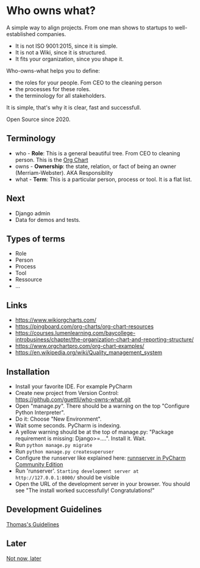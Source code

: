 # Who owns what?

A simple way to align projects. From one man shows to startups to well-established companies.

* It is not ISO 9001:2015, since it is simple.
* It is not a Wiki, since it is structured.
* It fits your organization, since you shape it.

Who-owns-what helps you to define:

* the roles for your people. Fom CEO to the cleaning person
* the processes for these roles.
* the terminology for all stakeholders.

It is simple, that's why it is clear, fast and successfull.

Open Source since 2020.

## Terminology

* who - **Role**: This is a general beautiful tree. From CEO to cleaning person. This is the [Org Chart](https://en.wikipedia.org/wiki/Organizational_chart)
* owns - **Ownership**: the state, relation, or fact of being an owner (Merriam-Webster). AKA Responsiblity
* what - **Term**: This is a particular person, process or tool. It is a flat list.

## Next
* Django admin
* Data for demos and tests.

## Types of terms
* Role
* Person
* Process
* Tool
* Ressource
* ...

## Links
* https://www.wikiorgcharts.com/
* https://pingboard.com/org-charts/org-chart-resources
* https://courses.lumenlearning.com/baycollege-introbusiness/chapter/the-organization-chart-and-reporting-structure/
* https://www.orgchartpro.com/org-chart-examples/
* https://en.wikipedia.org/wiki/Quality_management_system

## Installation
* Install your favorite IDE. For example PyCharm
* Create new project from Version Control: https://github.com/guettli/who-owns-what.git
* Open "manage.py". There should be a warning on the top "Configure Python Interpreter".
* Do it: Choose "New Environment".
* Wait some seconds. PyCharm is indexing.
* A yellow warning should be at the top of manage.py: "Package requirement is missing: Django>=....". Install it. Wait.
* Run `python manage.py migrate`
* Run `python manage.py createsuperuser`
* Configure the runserver like explained here: [runnserver in PyCharm Community Edition](https://stackoverflow.com/questions/27269574/how-to-run-debug-server-for-django-project-in-pycharm-community-edition)
* Run 'runserver'. `Starting development server at http://127.0.0.1:8000/` should be visible
* Open the URL of the development server in your browser. You should see "The install worked successfully! Congratulations!"
 
## Development Guidelines

[Thomas's Guidelines](https://github.com/guettli/programming-guidelines)

## Later
[Not now, later](LATER.md)